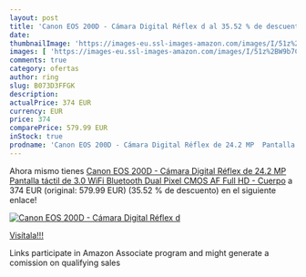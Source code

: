 ```yaml
---
layout: post
title: 'Canon EOS 200D - Cámara Digital Réflex d al 35.52 % de descuento'
date: 
thumbnailImage: 'https://images-eu.ssl-images-amazon.com/images/I/51z%2BW9b7CML._SL200_.jpg'
images: [ 'https://images-eu.ssl-images-amazon.com/images/I/51z%2BW9b7CML._SL200_.jpg' ]
comments: true
category: ofertas
author: ring
slug: B073D3FFGK
description:
actualPrice: 374 EUR
currency: EUR
price: 374
comparePrice: 579.99 EUR
inStock: true
prodname: 'Canon EOS 200D - Cámara Digital Réflex de 24.2 MP  Pantalla táctil de 3.0    WiFi  Bluetooth  Dual Pixel CMOS AF  Full HD  - Cuerpo'
---
```


Ahora mismo tienes [Canon EOS 200D - Cámara Digital Réflex de 24.2 MP  Pantalla táctil de 3.0    WiFi  Bluetooth  Dual Pixel CMOS AF  Full HD  - Cuerpo](https://www.amazon.es/dp/B073D3FFGK/?tag=tolees-21) a 374 EUR (original: 579.99 EUR) (35.52 %  de descuento) en el siguiente enlace!

[![Canon EOS 200D - Cámara Digital Réflex d](https://images-eu.ssl-images-amazon.com/images/I/51z%2BW9b7CML._SL200_.jpg)](https://www.amazon.es/dp/B073D3FFGK/?tag=tolees-21)

[Visítala!!!](https://www.amazon.es/dp/B073D3FFGK/?tag=tolees-21)

Links participate in Amazon Associate program and might generate a comission on qualifying sales
